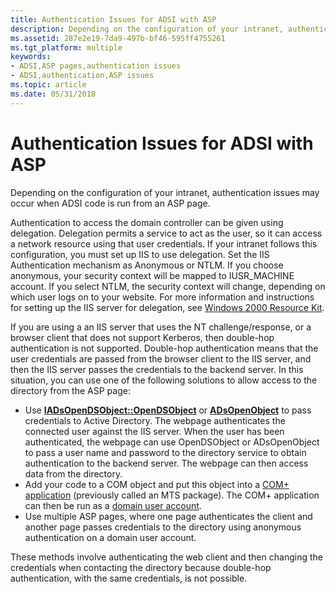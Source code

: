 ```yaml
---
title: Authentication Issues for ADSI with ASP
description: Depending on the configuration of your intranet, authentication issues may occur when ADSI code is run from an ASP page.
ms.assetid: 287e2e19-7da9-497b-bf46-595ff4755261
ms.tgt_platform: multiple
keywords:
- ADSI,ASP pages,authentication issues
- ADSI,authentication,ASP issues
ms.topic: article
ms.date: 05/31/2018
---
```


# Authentication Issues for ADSI with ASP

Depending on the configuration of your intranet, authentication issues may occur when ADSI code is run from an ASP page.

Authentication to access the domain controller can be given using delegation. Delegation permits a service to act as the user, so it can access a network resource using that user credentials. If your intranet follows this configuration, you must set up IIS to use delegation. Set the IIS Authentication mechanism as Anonymous or NTLM. If you choose anonymous, your security context will be mapped to IUSR\_MACHINE account. If you select NTLM, the security context will change, depending on which user logs on to your website. For more information and instructions for setting up the IIS server for delegation, see [Windows 2000 Resource Kit](https://support.microsoft.com/kb/927229).

If you are using a an IIS server that uses the NT challenge/response, or a browser client that does not support Kerberos, then double-hop authentication is not supported. Double-hop authentication means that the user credentials are passed from the browser client to the IIS server, and then the IIS server passes the credentials to the backend server. In this situation, you can use one of the following solutions to allow access to the directory from the ASP page:

-   Use [**IADsOpenDSObject::OpenDSObject**](/windows/desktop/api/Iads/nf-iads-iadsopendsobject-opendsobject) or [**ADsOpenObject**](binding-with-adsopenobject-and-iadsopendsobject-opendsobject.md) to pass credentials to Active Directory. The webpage authenticates the connected user against the IIS server. When the user has been authenticated, the webpage can use OpenDSObject or ADsOpenObject to pass a user name and password to the directory service to obtain authentication to the backend server. The webpage can then access data from the directory.
-   Add your code to a COM object and put this object into a [COM+ application](../cossdk/com--application-overview.md) (previously called an MTS package). The COM+ application can then be run as a [domain user account](/windows/desktop/AD/domain-user-accounts).
-   Use multiple ASP pages, where one page authenticates the client and another page passes credentials to the directory using anonymous authentication on a domain user account.

These methods involve authenticating the web client and then changing the credentials when contacting the directory because double-hop authentication, with the same credentials, is not possible.

 

 